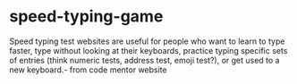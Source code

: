 # speed-typing-game
Speed typing test websites are useful for people who want to learn to type faster, type without looking at their keyboards, practice typing specific sets of entries (think numeric tests, address test, emoji test?), or get used to a new keyboard.- from code mentor website
